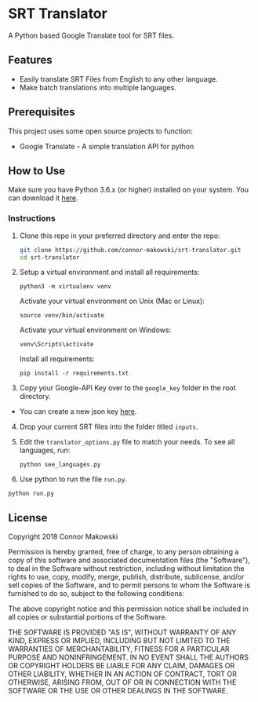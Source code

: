 SRT Translator
==========
A Python based Google Translate tool for SRT files.

Features
--------

- Easily translate SRT Files from English to any other language.
- Make batch translations into multiple languages.

Prerequisites
-------------

This project uses some open source projects to function:

* Google Translate - A simple translation API for python

How to Use
----------

Make sure you have Python 3.6.x (or higher) installed on your system. You can download it [here](https://www.python.org/downloads/).

### Instructions

1. Clone this repo in your preferred directory and enter the repo:
    ```sh
    git clone https://github.com/connor-makowski/srt-translator.git
    cd srt-translator
    ```
2. Setup a virtual environment and install all requirements:
    ```
    python3 -m virtualenv venv
    ```
    Activate your virtual environment on Unix (Mac or Linux):
    ```
    source venv/bin/activate
    ```
    Activate your virtual environment on Windows:
    ```
    venv\Scripts\activate
    ```
    Install all requirements:
    ```
    pip install -r requirements.txt
    ```
3. Copy your Google-API Key over to the `google_key` folder in the root directory.
  - You can create a new json key [here](https://console.cloud.google.com/apis/credentials/serviceaccountkey).

4. Drop your current SRT files into the folder titled `inputs`.

5. Edit the `translator_options.py` file to match your needs.
    To see all languages, run:
    ```
    python see_languages.py
    ```

6. Use python to run the file `run.py`.
  ```
  python run.py
  ```

License
-------

Copyright 2018 Connor Makowski

Permission is hereby granted, free of charge, to any person obtaining a copy of this software and associated documentation files (the "Software"), to deal in the Software without restriction, including without limitation the rights to use, copy, modify, merge, publish, distribute, sublicense, and/or sell copies of the Software, and to permit persons to whom the Software is furnished to do so, subject to the following conditions:

The above copyright notice and this permission notice shall be included in all copies or substantial portions of the Software.

THE SOFTWARE IS PROVIDED "AS IS", WITHOUT WARRANTY OF ANY KIND, EXPRESS OR IMPLIED, INCLUDING BUT NOT LIMITED TO THE WARRANTIES OF MERCHANTABILITY, FITNESS FOR A PARTICULAR PURPOSE AND NONINFRINGEMENT. IN NO EVENT SHALL THE AUTHORS OR COPYRIGHT HOLDERS BE LIABLE FOR ANY CLAIM, DAMAGES OR OTHER LIABILITY, WHETHER IN AN ACTION OF CONTRACT, TORT OR OTHERWISE, ARISING FROM, OUT OF OR IN CONNECTION WITH THE SOFTWARE OR THE USE OR OTHER DEALINGS IN THE SOFTWARE.
